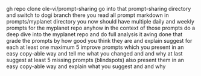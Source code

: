 gh repo clone ole-vi/prompt-sharing
go into that prompt-sharing directory and switch to dogi branch
there you read all prompt markdown in prompts/myplanet directory
you now should have multiple daily and weekly prompts for the myplanet repo
anyhow in the context of those prompts do a deep dive into the myplanet repo
and do full analysis it
aving done that grade the prompts by how good you think they are and explain
suggest for each at least one maximum 5 improve prompts
which you present in an easy copy-able way
and tell me what you changed and and why
at last suggest at least 5 missing prompts (blindspots)
also present them in an easy copy-able way
and explain what you suggest and and why
